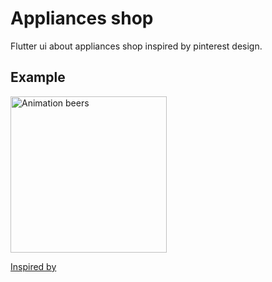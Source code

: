 # Appliances shop

Flutter ui about appliances shop inspired by pinterest design.

## Example

<img src="https://github.com/Maikzen/electronic_shop/blob/main/electronic_shop.gif" width="250" title="Animation beers"/><br><p><a href="https://www.pinterest.es/pin/308426274491173226/" target="_blank">Inspired by</a></p>